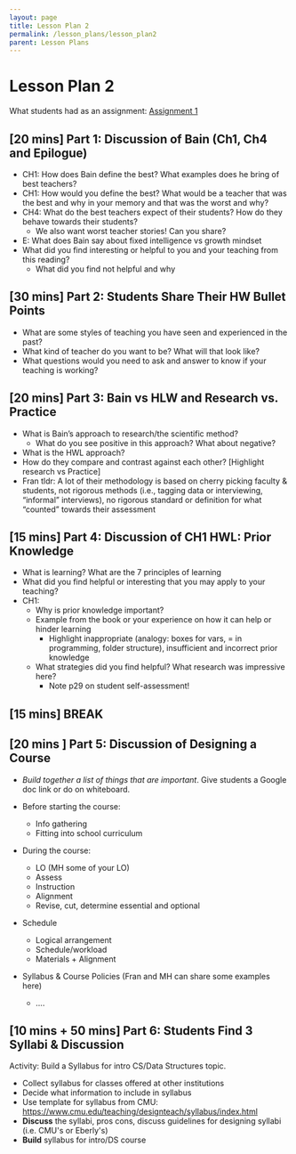 ```yaml
---
layout: page
title: Lesson Plan 2
permalink: /lesson_plans/lesson_plan2
parent: Lesson Plans
---
```


# Lesson Plan 2
What students had as an assignment: [Assignment 1](/assignments/hw1)


## [20 mins] Part 1: Discussion of Bain (Ch1, Ch4 and Epilogue)

- CH1: How does Bain define the best? What examples does he bring of best teachers?
- CH1: How would you define the best? What would be a teacher that was the best and why in your memory and that was the worst and why?
- CH4: What do the best teachers expect of their students? How do they behave towards their students?
    - We also want worst teacher stories! Can you share?
- E: What does Bain say about fixed intelligence vs growth mindset
- What did you find interesting or helpful to you and your teaching from this reading?
    - What did you find not helpful and why

## [30 mins] Part 2: Students Share Their HW Bullet Points
- What are some styles of teaching you have seen and experienced in the past? 
- What kind of teacher do you want to be? What will that look like?
- What questions would you need to ask and answer to know if your teaching is working?


## [20 mins] Part 3: Bain vs HLW and Research vs. Practice
- What is Bain’s approach to research/the scientific method?
    - What do you see positive in this approach? What about negative?
- What is the HWL approach?
- How do they compare and contrast against each other? [Highlight research vs Practice]
- Fran tldr: A lot of their methodology is based on cherry picking faculty & students, not rigorous methods (i.e., tagging data or interviewing, “informal” interviews), no rigorous standard or definition for what “counted” towards their assessment


## [15 mins] Part 4: Discussion of CH1 HWL: Prior Knowledge
- What is learning? What are the 7 principles of learning
- What did you find helpful or interesting that you may apply to your teaching?
- CH1: 
    - Why is prior knowledge important?
    - Example from the book or your experience on how it can help or hinder learning
        - Highlight inappropriate (analogy: boxes for vars, = in programming, folder structure), insufficient and incorrect prior knowledge
    - What strategies did you find helpful? What research was impressive here?
        - Note p29 on student self-assessment!


## [15 mins] BREAK

## [20 mins ] Part 5: Discussion of Designing a Course
- *Build together a list of things that are important*.  Give students a Google doc link or do on whiteboard.
- Before starting the course: 
    - Info gathering
    - Fitting into school curriculum
- During the course:
    - LO (MH some of your LO)
    - Assess
    - Instruction 
    - Alignment
    - Revise, cut, determine essential and optional
- Schedule
    - Logical arrangement
    - Schedule/workload
    - Materials + Alignment


- Syllabus & Course Policies (Fran and MH can share some examples here)
    - ….




## [10 mins + 50 mins] Part 6: Students Find 3 Syllabi & Discussion
Activity: Build a Syllabus for intro CS/Data Structures topic.

- Collect syllabus for classes offered at other institutions
- Decide what information to include in syllabus
- Use template for syllabus from CMU: <https://www.cmu.edu/teaching/designteach/syllabus/index.html>
- **Discuss** the syllabi, pros cons, discuss guidelines for designing syllabi (i.e. CMU's or Eberly's)
- **Build** syllabus for intro/DS course